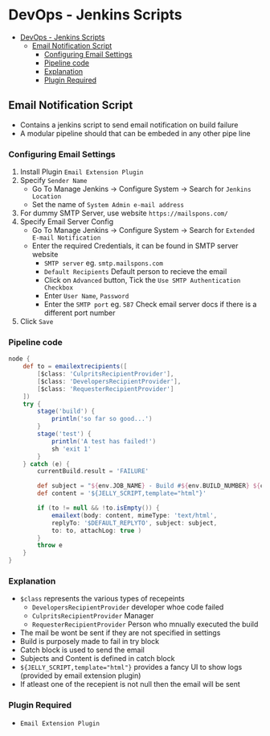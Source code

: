 # DevOps - Jenkins Scripts

- [DevOps - Jenkins Scripts](#devops---jenkins-scripts)
  - [Email Notification Script](#email-notification-script)
    - [Configuring Email Settings](#configuring-email-settings)
    - [Pipeline code](#pipeline-code)
    - [Explanation](#explanation)
    - [Plugin Required](#plugin-required)

## Email Notification Script
- Contains a jenkins script to send email notification on build failure
- A modular pipeline should that can be embeded in any other pipe line

### Configuring Email Settings
1. Install Plugin `Email Extension Plugin`
2. Specify `Sender Name`
   - Go To Manage Jenkins -> Configure System -> Search for `Jenkins Location`
   - Set the name of `System Admin e-mail address`
3. For dummy SMTP Server, use website `https://mailspons.com/`
4. Specify Email Server Config
   - Go To Manage Jenkins -> Configure System -> Search for `Extended E-mail Notification`
   - Enter the required Credentials, it can be found in SMTP server website
     - `SMTP server` eg. `smtp.mailspons.com`
     - `Default Recipients` Default person to recieve the email
     - Click on `Advanced` button, Tick the `Use SMTP Authentication Checkbox`
     - Enter `User Name`, `Password`
     - Enter the `SMTP port` eg. `587` Check email server docs if there is a different port number
4. Click `Save`

### Pipeline code
```groovy
node {
    def to = emailextrecipients([
        [$class: 'CulpritsRecipientProvider'],
        [$class: 'DevelopersRecipientProvider'],
        [$class: 'RequesterRecipientProvider']
    ])
    try {
        stage('build') {
            println('so far so good...')
        }
        stage('test') {
            println('A test has failed!')
            sh 'exit 1'
        }
    } catch (e) {
        currentBuild.result = 'FAILURE'

        def subject = "${env.JOB_NAME} - Build #${env.BUILD_NUMBER} ${currentBuild.result}"
        def content = '${JELLY_SCRIPT,template="html"}'

        if (to != null && !to.isEmpty()) {
            emailext(body: content, mimeType: 'text/html',
            replyTo: '$DEFAULT_REPLYTO', subject: subject,
            to: to, attachLog: true )
        }
        throw e
    }
}

```

### Explanation
- `$class` represents the various types of recepeints
  - `DevelopersRecipientProvider` developer whoe code failed
  - `CulpritsRecipientProvider` Manager
  - `RequesterRecipientProvider` Person who mnually executed the build
- The mail be wont be sent if they are not specified in settings
- Build is purposely made to fail in try block
- Catch block is used to send the email
- Subjects and Content is defined in catch block
- `${JELLY_SCRIPT,template="html"}` provides a fancy UI to show logs (provided by email extension plugin)
- If atleast one of the recepient is not null then the email will be sent

### Plugin Required
- `Email Extension Plugin`
